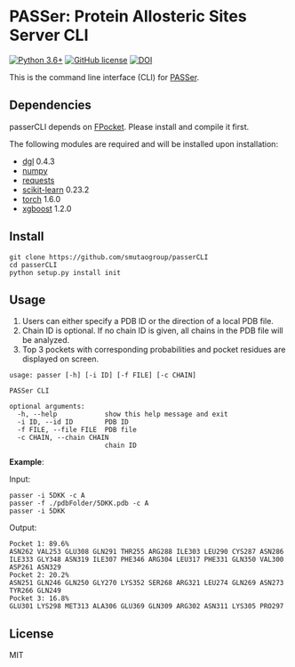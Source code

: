 # PASSer: Protein Allosteric Sites Server CLI

[![Python 3.6+](https://img.shields.io/badge/python-3.6+-blue.svg)](https://www.python.org/downloads/release/python-360/) [![GitHub license](https://img.shields.io/github/license/Naereen/StrapDown.js.svg)](https://github.com/Naereen/StrapDown.js/blob/master/LICENSE) [![DOI](https://zenodo.org/badge/DOI/10.5281/zenodo.4154958.svg)](https://doi.org/10.5281/zenodo.4154958)


This is the command line interface (CLI) for [PASSer](https://passer.smu.edu). 

## Dependencies

passerCLI depends on [FPocket](https://github.com/Discngine/fpocket). Please install and compile it first. 

The following modules are required and will be installed upon installation:

-   [dgl](https://github.com/dmlc/dgl) 0.4.3
-   [numpy](https://github.com/numpy/numpy)
-   [requests](https://github.com/psf/requests)
-   [scikit-learn](https://github.com/scikit-learn/scikit-learn) 0.23.2
-   [torch](https://github.com/pytorch/pytorch) 1.6.0
-   [xgboost](https://github.com/dmlc/xgboost) 1.2.0

## Install

```
git clone https://github.com/smutaogroup/passerCLI
cd passerCLI
python setup.py install init
```

## Usage

1. Users can either specify a PDB ID or the direction of a local PDB file. 
2. Chain ID is optional. If no chain ID is given, all chains in the PDB file will be analyzed. 
3. Top 3 pockets with corresponding probabilities and pocket residues are displayed on screen. 

```
usage: passer [-h] [-i ID] [-f FILE] [-c CHAIN]

PASSer CLI

optional arguments:
  -h, --help            show this help message and exit
  -i ID, --id ID        PDB ID
  -f FILE, --file FILE  PDB file
  -c CHAIN, --chain CHAIN
                        chain ID
```

**Example**:

Input:

```
passer -i 5DKK -c A
passer -f ./pdbFolder/5DKK.pdb -c A
passer -i 5DKK
```

Output:

```
Pocket 1: 89.6%
ASN262 VAL253 GLU308 GLN291 THR255 ARG288 ILE303 LEU290 CYS287 ASN286 ILE333 GLY348 ASN319 ILE307 PHE346 ARG304 LEU317 PHE331 GLN350 VAL300 ASP261 ASN329
Pocket 2: 20.2%
ASN251 GLN246 GLN250 GLY270 LYS352 SER268 ARG321 LEU274 GLN269 ASN273 TYR266 GLN249
Pocket 3: 16.8%
GLU301 LYS298 MET313 ALA306 GLU369 GLN309 ARG302 ASN311 LYS305 PRO297
```

## License

MIT
